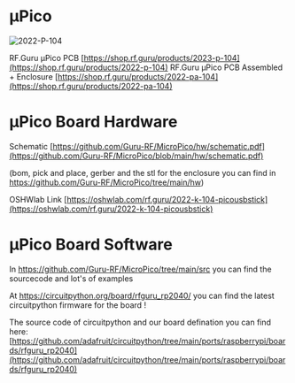 # µPico

![2022-P-104](https://github.com/Guru-RF/MicroPico/assets/1251767/fa6c8aea-e5d1-4249-a8a4-b4638b9a1dca)

RF.Guru µPico PCB [https://shop.rf.guru/products/2023-p-104](https://shop.rf.guru/products/2022-p-104)
RF.Guru µPico PCB Assembled + Enclosure [https://shop.rf.guru/products/2022-pa-104](https://shop.rf.guru/products/2022-pa-104)

# µPico Board Hardware

Schematic [https://github.com/Guru-RF/MicroPico/hw/schematic.pdf](https://github.com/Guru-RF/MicroPico/blob/main/hw/schematic.pdf)

(bom, pick and place, gerber and the stl for the enclosure you can find in https://github.com/Guru-RF/MicroPico/tree/main/hw)

OSHWlab Link [https://oshwlab.com/rf.guru/2022-k-104-picousbstick](https://oshwlab.com/rf.guru/2022-k-104-picousbstick)

# µPico Board Software

In https://github.com/Guru-RF/MicroPico/tree/main/src you can find the sourcecode and lot's of examples

At https://circuitpython.org/board/rfguru_rp2040/ you can find the latest circuitpython firmware for the board !

The source code of circuitpython and our board defination you can find here: [https://github.com/adafruit/circuitpython/tree/main/ports/raspberrypi/boards/rfguru_rp2040](https://github.com/adafruit/circuitpython/tree/main/ports/raspberrypi/boards/rfguru_rp2040)
